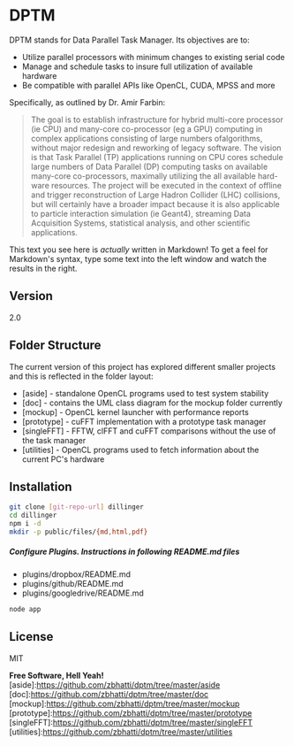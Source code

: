DPTM
=========

DPTM stands for Data Parallel Task Manager. Its objectives are to:

  - Utilize parallel processors with minimum changes to existing serial code
  - Manage and schedule tasks to insure full utilization of available hardware
  - Be compatible with parallel APIs like OpenCL, CUDA, MPSS and more

Specifically, as outlined by Dr. Amir Farbin:

>The goal is to establish infrastructure for hybrid multi-core processor (ie CPU) and many-core co-processor (eg a GPU) computing in complex applications consisting of large numbers ofalgorithms, without major redesign and reworking of legacy software. The vision is that Task Parallel (TP) applications running on CPU cores schedule large numbers of Data Parallel (DP) computing tasks on available many-core co-processors, maximally utilizing the all available hard-ware resources. The project will be executed in the context of offline and trigger reconstruction of Large Hadron Collider (LHC) collisions, but will certainly have a broader impact because it is also applicable to particle interaction simulation (ie Geant4), streaming Data Acquisition Systems, statistical analysis, and other scientific applications.



This text you see here is *actually* written in Markdown! To get a feel for Markdown's syntax, type some text into the left window and watch the results in the right.  

Version
----

2.0

Folder Structure
-----------

The current version of this project has explored different smaller projects and this
is reflected in the folder layout:

* [aside] - standalone OpenCL programs used to test system stability
* [doc] - contains the UML class diagram for the mockup folder currently
* [mockup] - OpenCL kernel launcher with performance reports 
* [prototype] - cuFFT implementation with a prototype task manager
* [singleFFT] - FFTW, clFFT and cuFFT comparisons without the use of the task manager
* [utilities] - OpenCL programs used to fetch information about the current PC's hardware

Installation
--------------

```sh
git clone [git-repo-url] dillinger
cd dillinger
npm i -d
mkdir -p public/files/{md,html,pdf}
```

##### Configure Plugins. Instructions in following README.md files

* plugins/dropbox/README.md
* plugins/github/README.md
* plugins/googledrive/README.md

```sh
node app
```


License
----

MIT


**Free Software, Hell Yeah!**
[aside]:https://github.com/zbhatti/dptm/tree/master/aside
[doc]:https://github.com/zbhatti/dptm/tree/master/doc
[mockup]:https://github.com/zbhatti/dptm/tree/master/mockup
[prototype]:https://github.com/zbhatti/dptm/tree/master/prototype
[singleFFT]:https://github.com/zbhatti/dptm/tree/master/singleFFT
[utilities]:https://github.com/zbhatti/dptm/tree/master/utilities

